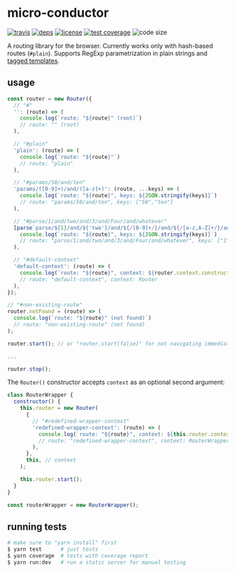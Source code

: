 # micro-conductor

  [![travis][travis-image]][travis-url]
  [![deps][deps-image]][deps-url]
  [![license][license-image]][license-url]
  [![test coverage][test-coverage-image]][test-coverage-url]
  ![code size][code-size-image]

A routing library for the browser.
Currently works only with hash-based routes (`#plain`).
Supports RegExp parametrization in plain strings and [tagged templates](https://developer.mozilla.org/en-US/docs/Web/JavaScript/Reference/Template_literals#Tagged_templates).

## usage

```js
const router = new Router({
  // "#"
  '': (route) => (
    console.log(`route: "${route}" (root)`)
    // route: "" (root)
  ),

  // "#plain"
  'plain': (route) => (
    console.log(`route: "${route}"`)
    // route: "plain"
  ),

  // "#params/50/and/ten"
  'params/([0-9]+)/and/([a-z]+)': (route, ...keys) => (
    console.log(`route: "${route}", keys: ${JSON.stringify(keys)}`)
    // route: "params/50/and/ten", keys: ["50","ten"]
  ),

  // "#parse/1/and/two/and/3/and/Four/and/whatever"
  [parse`parse/${1}/and/${'two'}/and/${/[0-9]+/}/and/${/[a-z,A-Z]+/}/and/${null}`]: (route, ...keys) => (
    console.log(`route: "${route}", keys: ${JSON.stringify(keys)}`)
    // route: "parse/1/and/two/and/3/and/Four/and/whatever", keys: ["1","two","3","Four","whatever"]
  ),

  // "#default-context"
  'default-context': (route) => (
    console.log(`route: "${route}", context: ${router.context.constructor.name}`)
    // route: "default-context", context: Router
  ),
});

// "#non-existing-route"
router.notFound = (route) => (
  console.log(`route: "${route}" (not found)`)
  // route: "non-existing-route" (not found)
);

router.start(); // or "router.start(false)" for not navigating immediately

...

router.stop();
```

The `Router()` constructor accepts `context` as an optional second argument:

```js
class RouterWrapper {
  constructor() {
    this.router = new Router(
      {
        // "#redefined-wrapper-context"
        'redefined-wrapper-context': (route) => (
          console.log(`route: "${route}", context: ${this.router.context.constructor.name}`)
          // route: "redefined-wrapper-context", context: RouterWrapper
        ),
      },
      this, // context
    );

    this.router.start();
  }
}

const routerWrapper = new RouterWrapper();
```

## running tests

```bash
# make sure to "yarn install" first
$ yarn test      # just tests
$ yarn coverage  # tests with coverage report
$ yarn run:dev   # run a static server for manual testing
```

[travis-image]: https://img.shields.io/travis/oleksmarkh/micro-conductor/master.svg?style=flat-square
[travis-url]: https://travis-ci.org/oleksmarkh/micro-conductor
[deps-image]: https://img.shields.io/david/oleksmarkh/micro-conductor.svg?style=flat-square
[deps-url]: https://david-dm.org/oleksmarkh/micro-conductor
[license-image]: https://img.shields.io/github/license/oleksmarkh/micro-conductor.svg?style=flat-square
[license-url]: https://github.com/oleksmarkh/micro-conductor/blob/master/LICENSE
[test-coverage-image]: https://img.shields.io/coveralls/github/oleksmarkh/micro-conductor.svg?style=flat-square
[test-coverage-url]: https://coveralls.io/github/oleksmarkh/micro-conductor
[code-size-image]: https://img.shields.io/github/languages/code-size/oleksmarkh/micro-conductor.svg?style=flat-square

